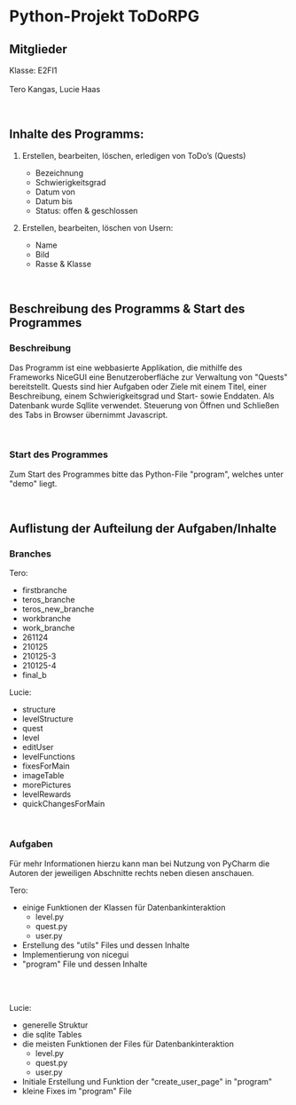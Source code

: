 # Python-Projekt ToDoRPG

## Mitglieder

Klasse: E2FI1
<br>
<br>
Tero Kangas, Lucie Haas

<br>

## Inhalte des Programms:
1. Erstellen, bearbeiten, löschen, erledigen von ToDo’s (Quests)
   - Bezeichnung 
   - Schwierigkeitsgrad 
   - Datum von
   - Datum bis 
   - Status: offen & geschlossen

2. Erstellen, bearbeiten, löschen von Usern:
   - Name  
   - Bild 
   - Rasse & Klasse

<br>

## Beschreibung des Programms & Start des Programmes

### Beschreibung

Das Programm ist eine webbasierte Applikation, die mithilfe des Frameworks NiceGUI eine Benutzeroberfläche zur Verwaltung von "Quests" bereitstellt.
Quests sind hier Aufgaben oder Ziele mit einem Titel, einer Beschreibung, einem Schwierigkeitsgrad und Start- sowie Enddaten.
Als Datenbank wurde Sqllite verwendet. Steuerung von Öffnen und Schließen des Tabs in Browser übernimmt Javascript.

<br>

### Start des Programmes

Zum Start des Programmes bitte das Python-File "program", welches unter "demo" liegt.


<br>

## Auflistung der Aufteilung der Aufgaben/Inhalte

### Branches

Tero:
   - firstbranche
   - teros_branche
   - teros_new_branche
   - workbranche
   - work_branche
   - 261124
   - 210125
   - 210125-3
   - 210125-4
   - final_b

Lucie:
   - structure
   - levelStructure
   - quest
   - level
   - editUser
   - levelFunctions
   - fixesForMain
   - imageTable
   - morePictures
   - levelRewards
   - quickChangesForMain

<br>

### Aufgaben

Für mehr Informationen hierzu kann man bei Nutzung von PyCharm die Autoren der jeweiligen Abschnitte rechts neben diesen anschauen.


Tero:
   - einige Funktionen der Klassen für Datenbankinteraktion
     - level.py
     - quest.py
     - user.py
   - Erstellung des "utils" Files und dessen Inhalte
   - Implementierung von nicegui
   - "program" File und dessen Inhalte

<br>
<br>

Lucie:
   - generelle Struktur
   - die sqlite Tables
   - die meisten Funktionen der Files für Datenbankinteraktion
     - level.py
     - quest.py
     - user.py
   - Initiale Erstellung und Funktion der "create_user_page" in "program"
   - kleine Fixes im "program" File
 


